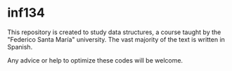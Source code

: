 # inf134


This repository is created to study data structures, a course taught by the "Federico Santa María" university. The vast majority of the text is written in Spanish. 


Any advice or help to optimize these codes will be welcome.